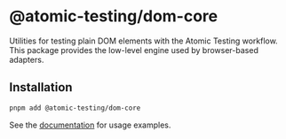 # @atomic-testing/dom-core

Utilities for testing plain DOM elements with the Atomic Testing workflow.
This package provides the low-level engine used by browser-based adapters.

## Installation

```bash
pnpm add @atomic-testing/dom-core
```

See the [documentation](https://atomic-testing.dev/) for usage examples.
